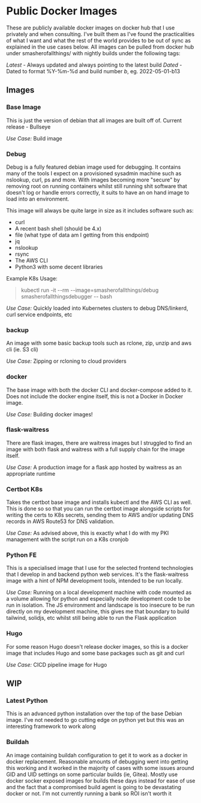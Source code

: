 # Public Docker Images

These are publicly available docker images on docker hub that I use privately and when consulting. I've built them as I've found the practicalities of what I want and what the rest of the world provides to be out of sync as explained in the use cases below. All images can be pulled from docker hub under smasherofallthings/<iamge-name> with nightly builds under the following tags:

*Latest* - Always updated and always pointing to the latest build
*Dated* - Dated to format %Y-%m-%d and build number *b<build-number>*, eg. 2022-05-01-b13


## Images

### Base Image
This is just the version of debian that all images are built off of. Current release - Bullseye

*Use Case:* Build image

### Debug
Debug is a fully featured debian image used for debugging. It contains many of the tools I expect on a provisioned sysadmin machine such as nslookup, curl, ps and more. With images becoming more "secure" by removing root on running containers whilst still running shit software that doesn't log or handle errors correctly, it suits to have an on hand image to load into an environment.

This image will always be quite large in size as it includes software such as:

- curl
- A recent bash shell (should be 4.x)
- file (what type of data am I getting from this endpoint)
- jq
- nslookup
- rsync
- The AWS CLI
- Python3 with some decent libraries

Example K8s Usage:

> kubectl run -it --rm --image=smasherofallthings/debug smasherofallthingsdebugger -- bash

*Use Case:* Quickly loaded into Kubernetes clusters to debug DNS/linkerd, curl service endpoints, etc

### backup
An image with some basic backup tools such as rclone, zip, unzip and aws cli (ie. S3 cli)

*Use Case:* Zipping or rcloning to cloud providers

### docker
The base image with both the docker CLI and docker-compose added to it. Does not include the docker engine itself, this is not a Docker in Docker image.

*Use Case:* Building docker images!

### flask-waitress
There are flask images, there are waitress images but I struggled to find an image with both flask and waitress with a full supply chain for the image itself.

*Use Case:* A production image for a flask app hosted by waitress as an appropriate runtime

### Certbot K8s
Takes the certbot base image and installs kubectl and the AWS CLI as well. This is done so so that you can run the certbot image alongside scripts for writing the certs to K8s secrets, sending them to AWS and/or updating DNS records in AWS Route53 for DNS validation.

*Use Case:* As advised above, this is exactly what I do with my PKI management with the script run on a K8s cronjob

### Python FE
This is a specialised image that I use for the selected frontend technologies that I develop in and backend python web services. It's the flask-waitress image with a hint of NPM development tools, intended to be run locally.

*Use Case:* Running on a local development machine with code mounted as a volume allowing for python and especially node development code to be run in isolation. The JS environment and landscape is too insecure to be run directly on my development machine, this gives me that boundary to build tailwind, solidjs, etc whilst still being able to run the Flask application

### Hugo
For some reason Hugo doesn't release docker images, so this is a docker image that includes Hugo and some base packages such as git and curl

*Use Case:* CICD pipeline image for Hugo


## WIP

### Latest Python
This is an advanced python installation over the top of the base Debian image. I've not needed to go cutting edge on python yet but this was an interesting framework to work along 

### Buildah
An image containing buildah configuration to get it to work as a docker in docker replacement. Reasonable amounts of debugging went into getting this working and it worked in the majority of cases with some issues around GID and UID settings on some particular builds (ie, Gitea). Mostly use docker socker exposed images for builds these days instead for ease of use and the fact that a compromised build agent is going to be devastating docker or not. I'm not currently running a bank so ROI isn't worth it



